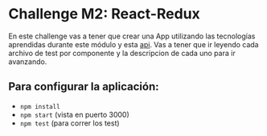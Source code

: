 # Challenge M2: React-Redux

En este challenge vas a tener que crear una App utilizando las tecnologías aprendidas durante este módulo y esta [api](https://fakestoreapi.com/). 
Vas a tener que ir leyendo cada archivo de test por componente y la descripcion de cada uno para ir avanzando.

## Para configurar la aplicación:

- `npm install`
- `npm start` (vista en puerto 3000)
- `npm test` (para correr los test)
